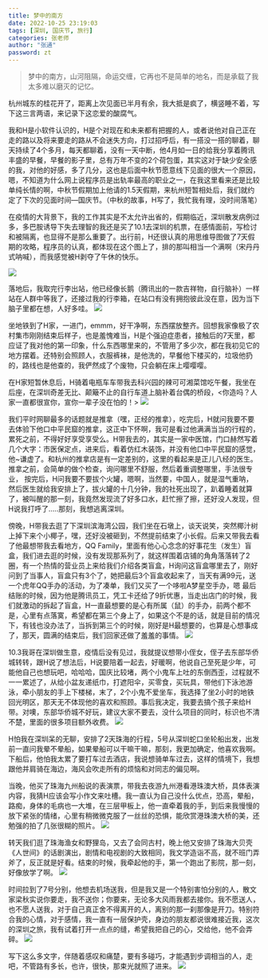 ```yaml
---
title: 梦中的南方
date: 2022-10-25 23:19:03
tags: [深圳, 国庆节, 旅行]
categories: 张老师
author: "张通"
password: zt
---
```


> 梦中的南方，山河阻隔，命运交缠，它再也不是简单的地名，而是承载了我太多难以磨灭的记忆。

杭州城东的桂花开了，距离上次见面已半月有余，我大抵是疯了，横竖睡不着，写下这三言两语，来记录下这恋爱的酸腐气。

我和H是小软件认识的，H是个对现在和未来都有把握的人，或者说他对自己正在走的路以及将来要走的路从不会迷失方向，打过招呼后，有一搭没一搭的聊着，聊天持续了4个多月，每天都聊着，没有一天中断，他4月如一日的给我分享着腾讯丰盛的早餐，早餐的影子里，总有万年不变的2个荷包蛋，其实这对于缺少安全感的我，对他的好感，多了几分，这也是后面中秋节愿意线下见面的很大一个原因，嗯，不知道为什么网上说程序员是出轨率最高的职业之一，在我这里看来还是比较单纯长情的啊，中秋节假期加上他请的1.5天假期，来杭州短暂相处后，我们就约定了下次的见面时间—国庆节。（中秋的故事，H写了，我忙我有理，没时间落笔）

在疫情的大背景下，我的工作其实是不太允许出省的，假期临近，深圳散发病例过多，多巴胺诱导下失去理智的我还是买了10.1去深圳的机票，在感情面前，写检讨和被隔离，也显得不是那么重要了。出行前，H还很认真的用思维导图做了7天假期的攻略，程序员的认真，都体现在这个图上了，排的那叫相当一个满啊（宋丹丹式呐喊），而我感觉被H剥夺了午休的快乐。

![](/images/梦中的南方/WechatIMG172.png)

落地后，我取完行李出站，他已经像长鹅（腾讯出的一款吉祥物，自行脑补）一样站在人群中等我了，还接过我的行李箱，在站口有没有拥抱彼此没在意，因为当下脑子里都在想，人好多哇。
![](/images/梦中的南方/WechatIMG173.png)

坐地铁到了H家，一进门，emmm，好干净啊，东西摆放整齐。回想我家像极了农村集市刚刚结束后样子，也是羞愧难当，H是个强迫症患者，接触后的7天里，都应证了我对他的第一印象，什么东西哪里来的，不管用了多少次，都在我初见它的地方摆着。还特别会照顾人，衣服裤袜，是他洗的，早餐他下楼买的，垃圾他扔的，路线也是他查的，我俨然成了个废物，只会躺在床上嘤嘤嘤。

在H家短暂休息后，H骑着电瓶车车带我去科兴园的辣可可湘菜馆吃午餐，我坐在后座，在深圳奇差无比、颠簸不止的自行车道上脑补着台偶的桥段，<你造吗？人家一直都很宣你，宣你一辈子没在怕的！>
![](/images/梦中的南方/WechatIMG174.png)

我们平时网聊最多的话题就是推拿（嘿，正经的推拿），吃完后，H就问我要不要去体验下他口中平民窟的推拿，这正中下怀啊，我可是看过他满满当当的行程的，累死之前，不得好好享受享受么。H带我去的，其实是一家中医馆，门口赫然写着几个大字：市医保定点，进来后，看着仿红木装饰，并没有他口中平民窟的感觉，他~谦虚了。和杭州的推拿店是有一定差别的，这里的看起来是正儿八经的医生。推拿之前，会简单的做个检查，询问哪里不舒服，然后着重调整哪里，手法很专业， 按完后，H问我要不要拔个火罐，嗯啊，当然要，中国人，就是湿气重呐，然后医生就给我安排上了，拔火罐的十几分钟，我的社死出现了，趴着睡着就算了，被叫醒的那一刻，我竟然发现流了好多口水，赶忙擦了擦，还好没人发现，但 H说我打呼了…..那刻，我想逃离深圳。

傍晚，H带我去逛了下深圳滨海湾公园，我们坐在石墩上，谈天说笑，突然椰汁树上掉下来个小椰子，嘿，还好没被砸到，不然提前结束了小长假。后来又带我去看了他最想带我去看地方，QQ Family，里面有他心心念念的好事花生（发生）盲盒，我们进去逛的时候，没有发现那系列了，就这样围着店铺的角角落落转了2圈，有一个热情的营业员上来给我们介绍各类盲盒，H询问这盲盒哪里去了，刚好问到了当事人，盲盒只有3个了，她把最后3个盲盒收起来了，当天有满99元，送一个虎年QQ手办的活动，为了凑单，我们又买了一个哆啦A梦星空手办，嗯 最后结账的时候，因为他是腾讯员工，凭工卡还给了9折优惠，当走出店门的时候，我们就激动的拆起了盲盒，H一直最想要的是心有所属（鼠）的手办，前两个都不是，心里有点落寞，希望都在第三个身上了，如果这个不是的话，就是目前的情况下，有钱也没办法了，当拆到第三个的时候，刚好是H最想要的，也算是心想事成了，那天，圆满的结束后，我们回家还做了羞羞的事情。
![](/images/梦中的南方/WechatIMG175.png)

10.3我哥在深圳做生意，疫情后没有见过，我就提议想带小侄女，侄子去东部华侨城转转，跟H说了想法后，H说要陪着一起去，好暖啊，他说自己至死是少年，可能他自己也想玩吧，哈哈哈，国庆比较堵，两个小鬼车上吐的东倒西歪，过程就不一一累述了，从给小盆友递纸巾，打遮阳伞，买零食，买玩具，带他们下泳池游泳，牵小朋友的手上下楼梯，末了，2个小鬼不爱坐车，我选择了坐2小时的地铁回光明区，那天无不体现他的喜欢和照顾。事后我决定，我要去搞个孩子来给H带。对噢，东部华侨城不好玩，建议大家不要去，没什么项目的同时，标识也不清不楚，里面的很多项目额外收费。
![](/images/梦中的南方/WechatIMG176.jpeg)

H怕我在深圳呆的无聊，安排了2天珠海的行程，5号从深圳蛇口坐轮船出发，出发前一直问我晕不晕船，如果晕船可以干嘛干嘛，那刻，我更加确定，他喜欢我啊。下船后，他怕我太累了要打车过去酒店，我说想骑单车过去，这样的情境下，我想跟他并肩骑在海边，海风会吹走所有的烦恼和对同志的偏见啊。

当晚，他买了珠海九州船说的表演票，带我去夜游九州港看港珠澳大桥，具体表演内容，我猜H应该会写小作文来吐槽。我一直认为自己没什么优点，恐高，晕船，路痴，身体的毛病也一大堆，在三层甲板上，他一直牵着我的手，到后来我慢慢的放下紧张的情绪，心里有稍微微克服了一丝丝的恐惧，能欣赏港珠澳大桥的美，还勉强的拍了几张很糊的照片。 
![](/images/梦中的南方/WechatIMG177.png)

转天我们逛了珠海渔女和野狸岛，又去了会同古村，晚上他又安排了珠海大贝壳《人世间》的话剧演出，剧情和电视剧的大致相同，我文学造诣不高，就不班门弄斧了，反正就是好看。结束的时候，我牵起他的手，第一个跑出了影院，那一刻，好像放学了啊。
![](/images/梦中的南方/WechatIMG178.png)

时间拉到了7号分别，他想去机场送我，但是我又是一个特别害怕分别的人，散文家梁秋实说你要走，我不送你；你要来，无论多大风雨我都去接你。我不愿送人，也不愿人送我，对于自己真正舍不得离开的人，离别的那一刹那像是开刀。特别符合我的心情，对于感情，我一直有一层保护壳，身边的朋友都说很难接近我，这次的深圳之旅，我有试着打开一点点的缝，希望我把自己的心，交给他，他不会弄碎。
![](/images/梦中的南方/WechatIMG179.png)

写下这么多文字，伴随着感叹和痛楚，要有多碰巧，才能遇到步调相当的人，走吧，不管路有多长，也许，很快，那束光就照了进来。
![](/images/梦中的南方/WechatIMG180.png)